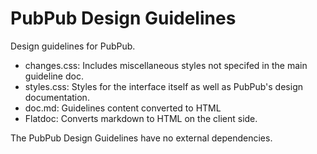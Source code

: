 # PubPub Design Guidelines

Design guidelines for PubPub. 

- changes.css: Includes miscellaneous styles not specifed in the main guideline doc.
- styles.css: Styles for the interface itself as well as PubPub's design documentation.
- doc.md: Guidelines content converted to HTML
- Flatdoc: Converts markdown to HTML on the client side.


The PubPub Design Guidelines have no external dependencies. 
